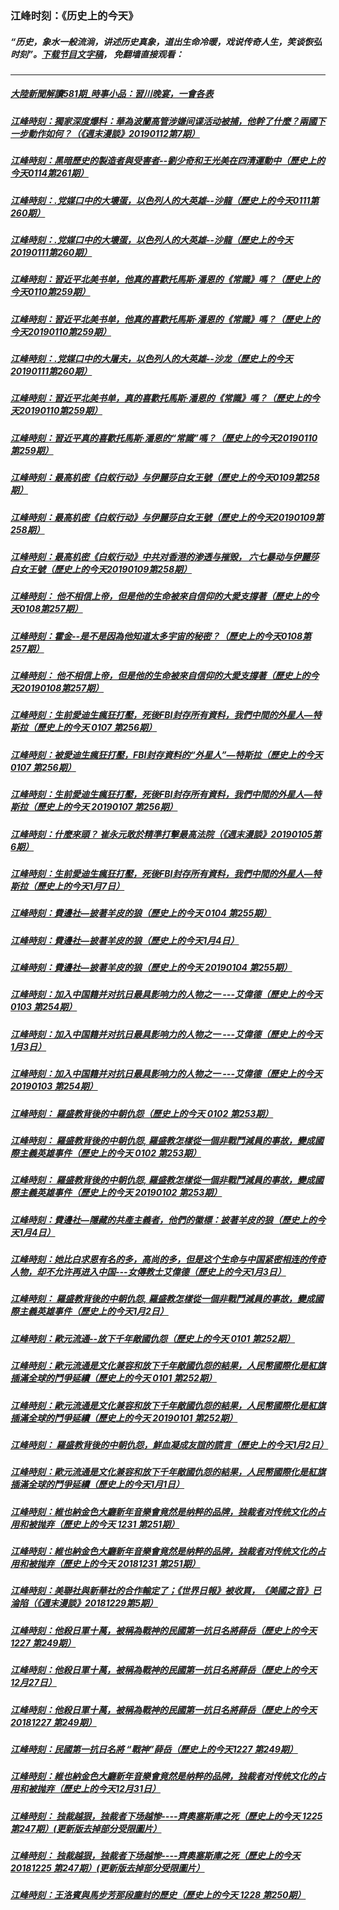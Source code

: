  ### 江峰时刻：《历史上的今天》
 ##### “历史，象水一般流淌，讲述历史真象，道出生命冷暖，戏说传奇人生，笑谈恢弘时刻”。[下载节目文字稿](https://github.com/gfw-breaker/TIH-subtitles/blob/master/README.md)， 免翻墙直接观看：
 
 ---

##### <a href='http://45.32.138.53:9999/today-in-history/link.011408._IyPfO7ESho.mp4.html'>大陸新聞解讀581期_時事小品：習川晚宴，一會各表</a>
##### <a href='http://45.32.138.53:9999/today-in-history/link.011408.squhIbxEbtw.mp4.html'>江峰時刻：獨家深度爆料：華為波蘭高管涉嫌间谍活动被捕，他幹了什麼？兩國下一步動作如何？（《週末漫談》20190112第7期）</a>
##### <a href='http://45.32.138.53:9999/today-in-history/link.011408.7qraMsmz3gs.mp4.html'>江峰時刻：黑暗歷史的製造者與受害者--劉少奇和王光美在四清運動中（歷史上的今天0114第261期）</a>
##### <a href='http://45.32.138.53:9999/today-in-history/link.011408.aeSx5JMltnI.mp4.html'>江峰時刻：.党媒口中的大壞蛋，以色列人的大英雄--沙龍（歷史上的今天0111第260期）</a>
##### <a href='http://45.32.138.53:9999/today-in-history/link.011408.aeSx5JMltnI.mp4.html'>江峰時刻：.党媒口中的大壞蛋，以色列人的大英雄--沙龍（歷史上的今天20190111第260期）</a>
##### <a href='http://45.32.138.53:9999/today-in-history/link.011408.NMzl8WseCMY.mp4.html'>江峰時刻：習近平北美书单，他真的喜歡托馬斯·潘恩的《常識》嗎？（歷史上的今天0110第259期）</a>
##### <a href='http://45.32.138.53:9999/today-in-history/link.011408.NMzl8WseCMY.mp4.html'>江峰時刻：習近平北美书单，他真的喜歡托馬斯·潘恩的《常識》嗎？（歷史上的今天20190110第259期）</a>
##### <a href='http://45.32.138.53:9999/today-in-history/link.011408.4z9XO2I-f0o.mp4.html'>江峰時刻：.党媒口中的大屠夫，以色列人的大英雄--沙龙（歷史上的今天20190111第260期）</a>
##### <a href='http://45.32.138.53:9999/today-in-history/link.011408.NMzl8WseCMY.mp4.html'>江峰時刻：習近平北美书单，真的喜歡托馬斯·潘恩的《常識》嗎？（歷史上的今天20190110第259期）</a>
##### <a href='http://45.32.138.53:9999/today-in-history/link.011408.NMzl8WseCMY.mp4.html'>江峰時刻：習近平真的喜歡托馬斯·潘恩的“常識”嗎？（歷史上的今天20190110第259期）</a>
##### <a href='http://45.32.138.53:9999/today-in-history/link.011408.5QA6t_Yc4xs.mp4.html'>江峰時刻：最高机密《白蚁行动》与伊麗莎白女王號（歷史上的今天0109第258期）</a>
##### <a href='http://45.32.138.53:9999/today-in-history/link.011408.5QA6t_Yc4xs.mp4.html'>江峰時刻：最高机密《白蚁行动》与伊麗莎白女王號（歷史上的今天20190109第258期）</a>
##### <a href='http://45.32.138.53:9999/today-in-history/link.011408.5QA6t_Yc4xs.mp4.html'>江峰時刻：最高机密《白蚁行动》中共对香港的渗透与摧毁， 六七暴动与伊麗莎白女王號（歷史上的今天20190109第258期）</a>
##### <a href='http://45.32.138.53:9999/today-in-history/link.011408.tQ-OXPP_mMY.mp4.html'>江峰時刻： 他不相信上帝，但是他的生命被來自信仰的大愛支撐著（歷史上的今天0108第257期）</a>
##### <a href='http://45.32.138.53:9999/today-in-history/link.011408.tQ-OXPP_mMY.mp4.html'>江峰時刻：霍金--是不是因為他知道太多宇宙的秘密？（歷史上的今天0108第257期）</a>
##### <a href='http://45.32.138.53:9999/today-in-history/link.011408.tQ-OXPP_mMY.mp4.html'>江峰時刻： 他不相信上帝，但是他的生命被來自信仰的大愛支撐著（歷史上的今天20190108第257期）</a>
##### <a href='http://45.32.138.53:9999/today-in-history/link.011408.qCtFZbvJFtg.mp4.html'>江峰時刻：生前愛迪生瘋狂打壓，死後FBI封存所有資料，我們中間的外星人—特斯拉（歷史上的今天 0107 第256期）</a>
##### <a href='http://45.32.138.53:9999/today-in-history/link.011408.qCtFZbvJFtg.mp4.html'>江峰時刻：被愛迪生瘋狂打壓，FBI封存資料的“外星人”—特斯拉（歷史上的今天 0107 第256期）</a>
##### <a href='http://45.32.138.53:9999/today-in-history/link.011408.qCtFZbvJFtg.mp4.html'>江峰時刻：生前愛迪生瘋狂打壓，死後FBI封存所有資料，我們中間的外星人—特斯拉（歷史上的今天 20190107 第256期）</a>
##### <a href='http://45.32.138.53:9999/today-in-history/link.011408.fYtl8JhlGTI.mp4.html'>江峰時刻：什麼來頭？ 崔永元敢於精準打擊最高法院（《週末漫談》20190105第6期）</a>
##### <a href='http://45.32.138.53:9999/today-in-history/link.011408.qCtFZbvJFtg.mp4.html'>江峰時刻：生前愛迪生瘋狂打壓，死後FBI封存所有資料，我們中間的外星人—特斯拉（歷史上的今天1月7日）</a>
##### <a href='http://45.32.138.53:9999/today-in-history/link.011408.yiCAVQAuLEM.mp4.html'>江峰時刻：費邊社—披著羊皮的狼（歷史上的今天 0104 第255期）</a>
##### <a href='http://45.32.138.53:9999/today-in-history/link.011408.yiCAVQAuLEM.mp4.html'>江峰時刻：費邊社—披著羊皮的狼（歷史上的今天1月4日）</a>
##### <a href='http://45.32.138.53:9999/today-in-history/link.011408.yiCAVQAuLEM.mp4.html'>江峰時刻：費邊社—披著羊皮的狼（歷史上的今天 20190104 第255期）</a>
##### <a href='http://45.32.138.53:9999/today-in-history/link.011408.loE1egxQZMA.mp4.html'>江峰時刻：加入中国籍并对抗日最具影响力的人物之一 ---艾偉德（歷史上的今天 0103 第254期）</a>
##### <a href='http://45.32.138.53:9999/today-in-history/link.011408.loE1egxQZMA.mp4.html'>江峰時刻：加入中国籍并对抗日最具影响力的人物之一 ---艾偉德（歷史上的今天1月3日）</a>
##### <a href='http://45.32.138.53:9999/today-in-history/link.011408.loE1egxQZMA.mp4.html'>江峰時刻：加入中国籍并对抗日最具影响力的人物之一 ---艾偉德（歷史上的今天 20190103 第254期）</a>
##### <a href='http://45.32.138.53:9999/today-in-history/link.011408.ma6uwnTpFQc.mp4.html'>江峰時刻： 羅盛教背後的中朝仇怨（歷史上的今天 0102 第253期）</a>
##### <a href='http://45.32.138.53:9999/today-in-history/link.011408.ma6uwnTpFQc.mp4.html'>江峰時刻： 羅盛教背後的中朝仇怨, 羅盛教怎樣從一個非戰鬥減員的事故，變成國際主義英雄事件（歷史上的今天 0102 第253期）</a>
##### <a href='http://45.32.138.53:9999/today-in-history/link.011408.ma6uwnTpFQc.mp4.html'>江峰時刻： 羅盛教背後的中朝仇怨, 羅盛教怎樣從一個非戰鬥減員的事故，變成國際主義英雄事件（歷史上的今天 20190102 第253期）</a>
##### <a href='http://45.32.138.53:9999/today-in-history/link.011408.yiCAVQAuLEM.mp4.html'>江峰時刻：費邊社—隱藏的共產主義者，他們的徽標：披著羊皮的狼（歷史上的今天1月4日）</a>
##### <a href='http://45.32.138.53:9999/today-in-history/link.011408.loE1egxQZMA.mp4.html'>江峰時刻：她比白求恩有名的多，高尚的多，但是这个生命与中国紧密相连的传奇人物，却不允许再进入中国---女傳教士艾偉德（歷史上的今天1月3日）</a>
##### <a href='http://45.32.138.53:9999/today-in-history/link.011408.ma6uwnTpFQc.mp4.html'>江峰時刻： 羅盛教背後的中朝仇怨, 羅盛教怎樣從一個非戰鬥減員的事故，變成國際主義英雄事件（歷史上的今天1月2日）</a>
##### <a href='http://45.32.138.53:9999/today-in-history/link.011408.s7fXWUe_OWE.mp4.html'>江峰時刻：歐元流通--放下千年敵國仇怨（歷史上的今天 0101 第252期）</a>
##### <a href='http://45.32.138.53:9999/today-in-history/link.011408.s7fXWUe_OWE.mp4.html'>江峰時刻：歐元流通是文化兼容和放下千年敵國仇怨的結果，人民幣國際化是紅旗插滿全球的鬥爭延續（歷史上的今天 0101 第252期）</a>
##### <a href='http://45.32.138.53:9999/today-in-history/link.011408.s7fXWUe_OWE.mp4.html'>江峰時刻：歐元流通是文化兼容和放下千年敵國仇怨的結果，人民幣國際化是紅旗插滿全球的鬥爭延續（歷史上的今天 20190101 第252期）</a>
##### <a href='http://45.32.138.53:9999/today-in-history/link.011408._WRru0J7kgw.mp4.html'>江峰時刻： 羅盛教背後的中朝仇怨，鮮血凝成友誼的謊言（歷史上的今天1月2日）</a>
##### <a href='http://45.32.138.53:9999/today-in-history/link.011408.s7fXWUe_OWE.mp4.html'>江峰時刻：歐元流通是文化兼容和放下千年敵國仇怨的結果，人民幣國際化是紅旗插滿全球的鬥爭延續（歷史上的今天1月1日）</a>
##### <a href='http://45.32.138.53:9999/today-in-history/link.011408.oVxQLCSCEw0.mp4.html'>江峰時刻：維也納金色大廳新年音樂會竟然是纳粹的品牌，独裁者对传统文化的占用和被抛弃（歷史上的今天 1231 第251期）</a>
##### <a href='http://45.32.138.53:9999/today-in-history/link.011408.oVxQLCSCEw0.mp4.html'>江峰時刻：維也納金色大廳新年音樂會竟然是纳粹的品牌，独裁者对传统文化的占用和被抛弃（歷史上的今天 20181231 第251期）</a>
##### <a href='http://45.32.138.53:9999/today-in-history/link.011408.FR_wiIP7zvE.mp4.html'>江峰時刻：美聯社與新華社的合作輸定了；《世界日報》被收買，《美國之音》已淪陷（《週末漫談》20181229第5期）</a>
##### <a href='http://45.32.138.53:9999/today-in-history/link.011408.1MgMo3jG4as.mp4.html'>江峰時刻：他殺日軍十萬，被稱為戰神的民國第一抗日名將薛岳（歷史上的今天1227 第249期）</a>
##### <a href='http://45.32.138.53:9999/today-in-history/link.011408.1MgMo3jG4as.mp4.html'>江峰時刻：他殺日軍十萬，被稱為戰神的民國第一抗日名將薛岳（歷史上的今天12月27日）</a>
##### <a href='http://45.32.138.53:9999/today-in-history/link.011408.1MgMo3jG4as.mp4.html'>江峰時刻：他殺日軍十萬，被稱為戰神的民國第一抗日名將薛岳（歷史上的今天 20181227 第249期）</a>
##### <a href='http://45.32.138.53:9999/today-in-history/link.011408.1MgMo3jG4as.mp4.html'>江峰時刻：民國第一抗日名將 “戰神”薛岳（歷史上的今天1227 第249期）</a>
##### <a href='http://45.32.138.53:9999/today-in-history/link.011408.oVxQLCSCEw0.mp4.html'>江峰時刻：維也納金色大廳新年音樂會竟然是纳粹的品牌，独裁者对传统文化的占用和被抛弃（歷史上的今天12月31日）</a>
##### <a href='http://45.32.138.53:9999/today-in-history/link.011408.3uw5CCEy7dc.mp4.html'>江峰時刻： 独裁越狠，独裁者下场越惨----齊奧塞斯庫之死（歷史上的今天 1225 第247期）(更新版去掉部分受限圖片）</a>
##### <a href='http://45.32.138.53:9999/today-in-history/link.011408.3uw5CCEy7dc.mp4.html'>江峰時刻： 独裁越狠，独裁者下场越惨----齊奧塞斯庫之死（歷史上的今天 20181225 第247期）(更新版去掉部分受限圖片）</a>
##### <a href='http://45.32.138.53:9999/today-in-history/link.011408.fWwYaMEwfz8.mp4.html'>江峰時刻：王洛賓與馬步芳那段塵封的歷史（歷史上的今天 1228 第250期）</a>
